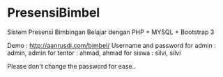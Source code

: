 PresensiBimbel
==============

Sistem Presensi Bimbingan Belajar dengan PHP + MYSQL + Bootstrap 3

Demo : http://aanrusdi.com/bimbel/
Username and password
for admin : admin, admin
for tentor : ahmad, ahmad
for siswa : silvi, silvi

Please don't change the password for ease..
